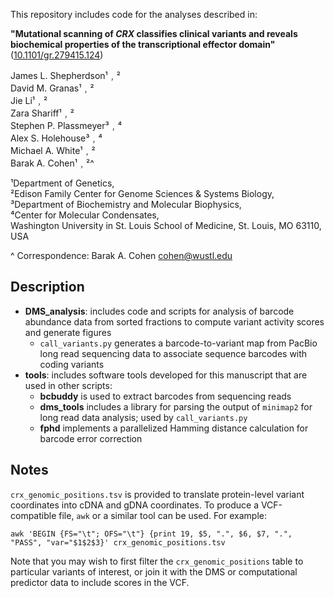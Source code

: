This repository includes code for the analyses described in:

**"Mutational scanning of *CRX* classifies clinical variants and reveals biochemical properties of the transcriptional effector domain"** ([10.1101/gr.279415.124](doi.org/10.1101/gr.279415.124))

James L. Shepherdson¹﹐²\
David M. Granas¹﹐²\
Jie Li¹﹐²\
Zara Shariff¹﹐²\
Stephen P. Plassmeyer³﹐⁴\
Alex S. Holehouse³﹐⁴\
Michael A. White¹﹐²\
Barak A. Cohen¹﹐²^

¹Department of Genetics,\
²Edison Family Center for Genome Sciences & Systems Biology,\
³Department of Biochemistry and Molecular Biophysics,\
⁴Center for Molecular Condensates,\
Washington University in St. Louis School of Medicine, St. Louis, MO 63110, USA

\^ Correspondence: Barak A. Cohen <cohen@wustl.edu>

## Description

- **DMS_analysis**: includes code and scripts for analysis of barcode abundance data from sorted fractions to compute variant activity scores and generate figures
    * `call_variants.py` generates a barcode-to-variant map from PacBio long read sequencing data to associate sequence barcodes with coding variants
- **tools**: includes software tools developed for this manuscript that are used in other scripts:
    * **bcbuddy** is used to extract barcodes from sequencing reads
    * **dms_tools** includes a library for parsing the output of `minimap2` for long read data analysis; used by `call_variants.py`
    * **fphd** implements a parallelized Hamming distance calculation for barcode error correction

## Notes

`crx_genomic_positions.tsv` is provided to translate protein-level variant coordinates into cDNA and gDNA coordinates. To produce a VCF-compatible file, `awk` or a similar tool can be used. For example:

```
awk 'BEGIN {FS="\t"; OFS="\t"} {print 19, $5, ".", $6, $7, ".", "PASS", "var="$1$2$3}' crx_genomic_positions.tsv
```

Note that you may wish to first filter the `crx_genomic_positions` table to particular variants of interest, or join it with the DMS or computational predictor data to include scores in the VCF.
